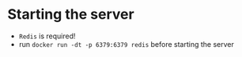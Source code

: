 # Starting the server

- `Redis` is required!
- run `docker run -dt -p 6379:6379 redis` before starting the server